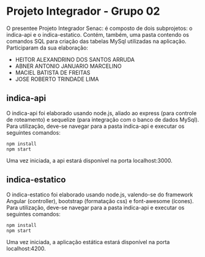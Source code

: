 # Projeto Integrador - Grupo 02

O presentee Projeto Integrador Senac: é composto de dois subprojetos: o indica-api e o indica-estatico. Contém, também, uma pasta contendo os comandos SQL para criação das tabelas MySql utilizadas na aplicação.
Participaram da sua elaboração:
* HEITOR ALEXANDRINO DOS SANTOS ARRUDA
* ABNER ANTONIO JANUARIO MARCELINO
* MACIEL BATISTA DE FREITAS
* JOSE ROBERTO TRINDADE LIMA

## indica-api
O indica-api foi elaborado usando node.js, aliado ao express (para controle de roteamento) e sequelize (para integração com o banco de dados MySql). Para utilização, deve-se navegar para a pasta indica-api e executar os seguintes comandos:
```
npm install
npm start
```
Uma vez iniciada, a api estará disponível na porta localhost:3000.

## indica-estatico
O indica-estatico foi elaborado usando node.js, valendo-se do framework Angular (controller), bootstrap (formatação css) e font-awesome (ícones). Para utilização, deve-se navegar para a pasta indica-api e executar os seguintes comandos:
```
npm install
npm start
```
Uma vez iniciada, a aplicação estática estará disponível na porta localhost:4200.
